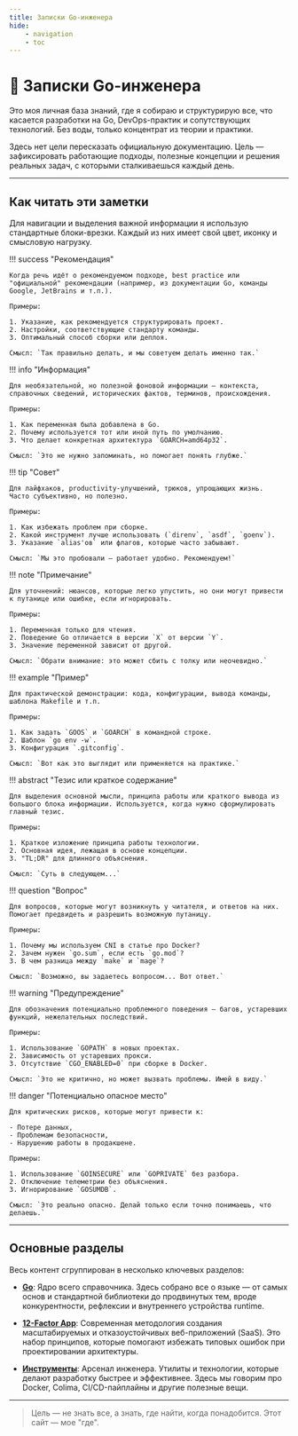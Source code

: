 ```yaml
---
title: Записки Go-инженера 
hide:
    - navigation
    - toc
---
```

# 🌱 Записки Go-инженера

Это моя личная база знаний, где я собираю и структурирую все, что касается разработки на Go, DevOps-практик и сопутствующих технологий. Без воды, только концентрат из теории и практики.

Здесь нет цели пересказать официальную документацию. Цель — зафиксировать работающие подходы, полезные концепции и решения реальных задач, с которыми сталкиваешься каждый день.

---

## Как читать эти заметки

Для навигации и выделения важной информации я использую стандартные блоки-врезки. Каждый из них имеет свой цвет, иконку и смысловую нагрузку.

!!! success "Рекомендация"

    Когда речь идёт о рекомендуемом подходе, best practice или "официальной" рекомендации (например, из документации Go, команды Google, JetBrains и т.п.).

    Примеры:

    1. Указание, как рекомендуется структурировать проект.
    2. Настройки, соответствующие стандарту команды.
    3. Оптимальный способ сборки или деплоя.

    Смысл: `Так правильно делать, и мы советуем делать именно так.`

!!! info "Информация"

    Для необязательной, но полезной фоновой информации — контекста, справочных сведений, исторических фактов, терминов, происхождения.

    Примеры:

    1. Как переменная была добавлена в Go.
    2. Почему используется тот или иной путь по умолчанию.
    3. Что делает конкретная архитектура `GOARCH=amd64p32`.

    Смысл: `Это не нужно запоминать, но помогает понять глубже.`

!!! tip "Совет"

    Для лайфхаков, productivity-улучшений, трюков, упрощающих жизнь.
    Часто субъективно, но полезно.

    Примеры:

    1. Как избежать проблем при сборке.
    2. Какой инструмент лучше использовать (`direnv`, `asdf`, `goenv`).
    3. Указание `alias'ов` или флагов, которые часто забывают.

    Смысл: `Мы это пробовали — работает удобно. Рекомендуем!`

!!! note "Примечание"

    Для уточнений: нюансов, которые легко упустить, но они могут привести к путанице или ошибке, если игнорировать.

    Примеры:

    1. Переменная только для чтения.
    2. Поведение Go отличается в версии `X` от версии `Y`.
    3. Значение переменной зависит от другой.

    Смысл: `Обрати внимание: это может сбить с толку или неочевидно.`

!!! example "Пример"

    Для практической демонстрации: кода, конфигурации, вывода команды, шаблона Makefile и т.п.

    Примеры:

    1. Как задать `GOOS` и `GOARCH` в командной строке.
    2. Шаблон `go env -w`.
    3. Конфигурация `.gitconfig`.

    Смысл: `Вот как это выглядит или применяется на практике.`

!!! abstract "Тезис или краткое содержание"

    Для выделения основной мысли, принципа работы или краткого вывода из большого блока информации. Используется, когда нужно сформулировать главный тезис.

    Примеры:

    1. Краткое изложение принципа работы технологии.
    2. Основная идея, лежащая в основе концепции.
    3. "TL;DR" для длинного объяснения.

    Смысл: `Суть в следующем...`

!!! question "Вопрос"

    Для вопросов, которые могут возникнуть у читателя, и ответов на них. Помогает предвидеть и разрешить возможную путаницу.

    Примеры:

    1. Почему мы используем CNI в статье про Docker?
    2. Зачем нужен `go.sum`, если есть `go.mod`?
    3. В чем разница между `make` и `mage`?

    Смысл: `Возможно, вы задаетесь вопросом... Вот ответ.`

!!! warning "Предупреждение"

    Для обозначения потенциально проблемного поведения — багов, устаревших функций, нежелательных последствий.

    Примеры:

    1. Использование `GOPATH` в новых проектах.
    2. Зависимость от устаревших прокси.
    3. Отсутствие `CGO_ENABLED=0` при сборке в Docker.

    Смысл: `Это не критично, но может вызвать проблемы. Имей в виду.`

!!! danger "Потенциально опасное место"

    Для критических рисков, которые могут привести к:

    - Потере данных,
    - Проблемам безопасности,
    - Нарушению работы в продакшене.

    Примеры:

    1. Использование `GOINSECURE` или `GOPRIVATE` без разбора.
    2. Отключение телеметрии без объяснения.
    3. Игнорирование `GOSUMDB`.

    Смысл: `Это реально опасно. Делай только если точно понимаешь, что делаешь.`

---

## Основные разделы

Весь контент сгруппирован в несколько ключевых разделов:

- **[Go](./go/)**: Ядро всего справочника. Здесь собрано все о языке — от самых основ и стандартной библиотеки до продвинутых тем, вроде конкурентности, рефлексии и внутреннего устройства runtime.

- **[12-Factor App](./12f/)**: Современная методология создания масштабируемых и отказоустойчивых веб-приложений (SaaS). Это набор принципов, которые помогают избежать типовых ошибок при проектировании архитектуры.

- **[Инструменты](./tools/)**: Арсенал инженера. Утилиты и технологии, которые делают разработку быстрее и эффективнее. Здесь мы говорим про Docker, Colima, CI/CD-пайплайны и другие полезные вещи.

---

> Цель — не знать все, а знать, где найти, когда понадобится. Этот сайт — мое "где".
